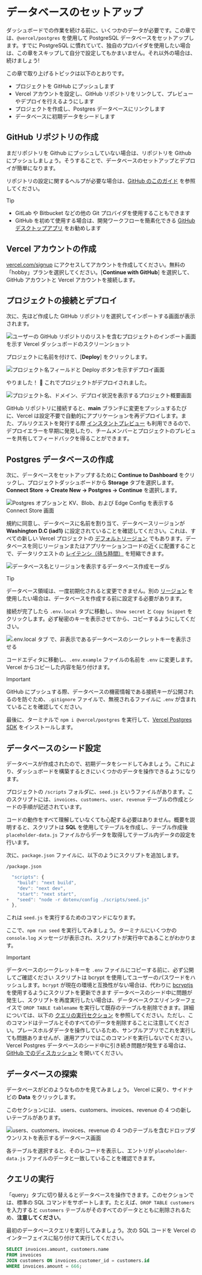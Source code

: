 # データベースのセットアップ

ダッシュボードでの作業を続ける前に、いくつかのデータが必要です。この章では、`@vercel/postgres` を使用して PostgreSQL データベースをセットアップします。すでに PostgreSQL に慣れていて、独自のプロバイダを使用したい場合は、この章をスキップして自分で設定してもかまいません。それ以外の場合は、続けましょう!

この章で取り上げるトピックは以下のとおりです。

- プロジェクトを GitHub にプッシュします
- Vercel アカウントを設定し、GitHub リポジトリをリンクして、プレビューやデプロイを行えるようにします
- プロジェクトを作成し、Postgres データベースにリンクします
- データベースに初期データをシードします

## GitHub リポジトリの作成

まだリポジトリを Github にプッシュしていない場合は、リポジトリを Github にプッシュしましょう。そうすることで、データベースのセットアップとデプロイが簡単になります。

リポジトリの設定に関するヘルプが必要な場合は、[GitHub のこのガイド](https://help.github.com/en/github/getting-started-with-github/create-a-repo) を参照してください。

> [!TIP]
>
> - GitLab や Bitbucket などの他の Git プロバイダを使用することもできます
> - GitHub を初めて使用する場合は、開発ワークフローを簡素化できる [GitHub デスクトップアプリ](https://desktop.github.com/) をお勧めします

## Vercel アカウントの作成

[vercel.com/signup](https://vercel.com/signup) にアクセスしてアカウントを作成してください。無料の「hobby」プランを選択してください。[**Continue with GitHub**] を選択して、GitHub アカウントと Vercel アカウントを接続します。

## プロジェクトの接続とデプロイ

次に、先ほど作成した GitHub リポジトリを選択してインポートする画面が表示されます。

![ユーザーの GitHub リポジトリのリストを含むプロジェクトのインポート画面を示す Vercel ダッシュボードのスクリーンショット](/_images/import-git-repo.avif)

プロジェクトに名前を付けて、[**Deploy**] をクリックします。

![プロジェクト名フィールドと Deploy ボタンを示すデプロイ画面](/_images/configure-project.avif)

やりました！ 🎉 これでプロジェクトがデプロイされました。

![プロジェクト名、ドメイン、デプロイ状況を表示するプロジェクト概要画面](/_images/deployed-project.avif)

GitHub リポジトリに接続すると、**main** ブランチに変更をプッシュするたびに、Vercel は設定不要で自動的にアプリケーションを再デプロイします。また、プルリクエストを発行する際 [インスタントプレビュー](https://vercel.com/docs/deployments/preview-deployments#preview-urls) も利用できるので、デプロイエラーを早期に発見したり、チームメンバーとプロジェクトのプレビューを共有してフィードバックを得ることができます。

## Postgres データベースの作成

次に、データベースをセットアップするために **Continue to Dashboard** をクリックし、プロジェクトダッシュボードから **Storage** タブを選択します。**Connect Store → Create New → Postgres → Continue** を選択します。

![Postgres オプションと KV、Blob、および Edge Config を表示する Connect Store 画面](/_images/create-database.avif)

規約に同意し、データベースに名前を割り当て、データベースリージョンが **Washington D.C (iad1)** に設定されていることを確認してください。これは、すべての新しい Vercel プロジェクトの [デフォルトリージョン](https://vercel.com/docs/functions/serverless-functions/regions#select-a-default-serverless-region) でもあります。データベースを同じリージョンまたはアプリケーションコードの近くに配置することで、データリクエストの [レイテンシ（待ち時間）](https://developer.mozilla.org/en-US/docs/Web/Performance/Understanding_latency) を短縮できます。

![データベース名とリージョンを表示するデータベース作成モーダル](/_images/database-region.avif)

> [!TIP]
> データベース領域は、一度初期化されると変更できません。別の [リージョン](https://vercel.com/docs/storage/vercel-postgres/limits#supported-regions) を使用したい場合は、データベースを作成する前に設定する必要があります。

接続が完了したら `.env.local` タブに移動し、`Show secret` と `Copy Snippet` をクリックします。必ず秘密のキーを表示させてから、コピーするようにしてください。

![`.env.local タブ` で、非表示であるデータベースのシークレットキーを表示させる](/_images/database-dashboard.avif)

コードエディタに移動し、`.env.example` ファイルの名前を `.env` に変更します。 Vercel からコピーした内容を貼り付けます。

> [!IMPORTANT]
> GitHub にプッシュする際、データベースの機密情報である接続キーが公開されるのを防ぐため、`.gitignore` ファイルで、無視されるファイルに `.env` が含まれていることを確認してください。

最後に、ターミナルで `npm i @vercel/postgres` を実行して、[Vercel Postgres SDK](https://vercel.com/docs/storage/vercel-postgres/sdk) をインストールします。

## データベースのシード設定

データベースが作成されたので、初期データをシードしてみましょう。これにより、ダッシュボードを構築するときにいくつかのデータを操作できるようになります。

プロジェクトの `/scripts` フォルダに、`seed.js` というファイルがあります。このスクリプトには、`invoices`、`customers`、`user`、`revenue` テーブルの作成とシードの手順が記述されています。

コードの動作をすべて理解していなくても心配する必要はありません。概要を説明すると、スクリプトは **SQL** を使用してテーブルを作成し、テーブル作成後 `placeholder-data.js` ファイルからデータを取得してテーブル内データの設定を行います。

次に、`package.json` ファイルに、以下のようにスクリプトを追加します。

`/package.json`

```js diff
  "scripts": {
    "build": "next build",
    "dev": "next dev",
    "start": "next start",
+   "seed": "node -r dotenv/config ./scripts/seed.js"
  },
```

これは `seed.js` を実行するためのコマンドになります。

ここで、`npm run seed` を実行してみましょう。ターミナルにいくつかの `console.log` メッセージが表示され、スクリプトが実行中であることがわかります。

> [!IMPORTANT]
> データベースのシークレットキーを `.env` ファイルにコピーする前に、必ず公開してご確認ください
> スクリプトは bcrypt を使用してユーザーのパスワードをハッシュします。`bcrypt` が現在の環境と互換性がない場合は、代わりに [bcryptjs](https://www.npmjs.com/package/bcryptjs) を使用するようにスクリプトを更新できます
> データベースのシード中に問題が発生し、スクリプトを再度実行したい場合は、データベースクエリインターフェイスで `DROP TABLE tablename` を実行して既存のテーブルを削除できます。詳細については、以下の [クエリの実行セクション](https://nextjs.org/learn/dashboard-app/setting-up-your-database#executing-queries) を参照してください。ただし、このコマンドはテーブルとそのすべてのデータを削除することに注意してください。プレースホルダデータを操作しているため、サンプルアプリでこれを実行しても問題ありませんが、運用アプリではこのコマンドを実行しないでください。
> Vercel Postgres データベースのシード中に引き続き問題が発生する場合は、[GitHub でのディスカッション](https://github.com/vercel/next-learn/issues) を開いてください。

## データベースの探索

データベースがどのようなものかを見てみましょう。 Vercel に戻り、サイドナビの **Data** をクリックします。

このセクションには、 users、customers、invoices、revenue の 4 つの新しいテーブルがあります。

![users、customers、invoices、revenue の 4 つのテーブルを含むドロップダウンリストを表示するデータベース画面](/_images/database-tables.avif)

各テーブルを選択すると、そのレコードを表示し、エントリが `placeholder-data.js` ファイルのデータと一致していることを確認できます。

## クエリの実行

「query」タブに切り替えるとデータベースを操作できます。このセクションでは、標準の SQL コマンドをサポートします。たとえば、`DROP TABLE customers` を入力すると `customers` テーブルがそのすべてのデータとともに削除されるため、**注意してください**。

最初のデータベースクエリを実行してみましょう。次の SQL コードを Vercel のインターフェイスに貼り付けて実行してください。

```sql
SELECT invoices.amount, customers.name
FROM invoices
JOIN customers ON invoices.customer_id = customers.id
WHERE invoices.amount = 666;
```
